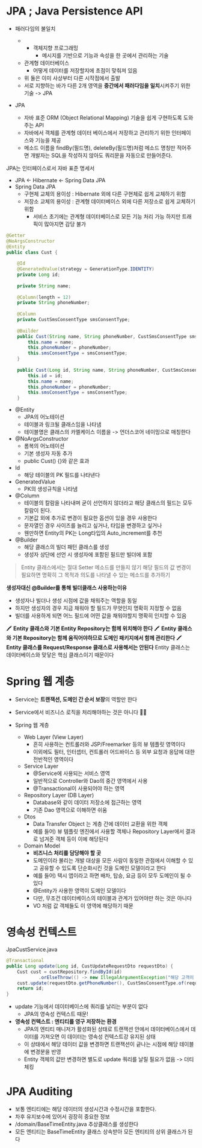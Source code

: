 # JPA ; Java Persistence API

- 패러다임의 불일치
	- - 객체지향 프로그래밍
		- 메시지를 기반으로 기능과 속성을 한 곳에서 관리하는 기술
	- 관계형 데이터베이스
		- 어떻게 데이터를 저장할지에 초점이 맞춰져 있음
	- 위 둘은 이미 사상부터 다른 시작점에서 출발
	- 서로 지향하는 바가 다른 2개 영역을 **중간에서 패러다임을 일치**시켜주기 위한 기술 -> JPA

- JPA
	- 자바 표준 ORM (Object Relational Mapping) 기술을 쉽게 구현하도록 도와주는 API
	- 자바에서 객체를 관계형 데이터 베이스에서 저장하고 관리하기 위한 인터페이스와 기능을 제공
	- 메소드 이름을 findBy(필드명), deleteBy(필드명)처럼 메소드 명칭만 적어주면 개발자는 SQL을 작성하지 않아도 쿼리문을 자동으로 만들어준다.

JPA는 인터페이스로서 자바 표준 명세서
- JPA <- Hibernate <- Spring Data JPA
- Spring Data JPA
	- 구현체 교체의 용이성 : Hibernate 외에 다른 구현체로 쉽게 교체하기 위함
	- 저장소 교체의 용이성 : 관계형 데이터베이스 외에 다른 저장소로 쉽게 교체하기 위함
		- 서비스 초기에는 관계형 데이터베이스로 모든 기능 처리 가능 하지만 트래픽이 많아지면 감당 불가


~~~java
@Getter  
@NoArgsConstructor  
@Entity  
public class Cust {  
  
    @Id  
    @GeneratedValue(strategy = GenerationType.IDENTITY)  
    private Long id;  
  
    private String name;  
  
    @Column(length = 12)  
    private String phoneNumber;  
  
    @Column  
    private CustSmsConsentType smsConsentType;  
  
    @Builder  
    public Cust(String name, String phoneNumber, CustSmsConsentType smsConsentType) {  
        this.name = name;  
        this.phoneNumber = phoneNumber;  
        this.smsConsentType = smsConsentType;  
    }  
  
    public Cust(Long id, String name, String phoneNumber, CustSmsConsentType smsConsentType) {  
        this.id = id;  
        this.name = name;  
        this.phoneNumber = phoneNumber;  
        this.smsConsentType = smsConsentType;  
    }
~~~
- @Entity
	- JPA의 어노테이션
	- 테이블과 링크될 클래스임을 나타냄
	- 테이블명은 클래스의 카멜케이스 이름을 -> 언더스코어 네이밍으로 매칭한다
- @NoArgsConstructor
	- 롬복의 어노테이션
	- 기본 생성자 자동 추가
	- public Cust() {}와 같은 효과
- Id
	- 해당 테이블의 PK 필드를 나타낸다
- GeneratedValue
	- PK의 생성규칙을 나타냄
- @Column
	- 테이블의 칼람을 나타내며 굳이 선언하지 않더라고 해당 클래스의 필드는 모두 칼람이 된다.
	- 기본값 외에 추가로 변경이 필요한 옵션이 있을 경우 사용한다
	- 문자열인 경우 사이즈를 늘리고 싶거나, 타입을 변경하고 싶거나 
	- 웬만하면 Entity의 PK는 Long타입의 Auto_increment를 추천
- @Builder
	- 해당 클래스의 빌더 패턴 클래스를 생성
	- 생성자 상단에 선언 시 생성자에 포함된 필드만 빌더에 포함

> Entity 클래스에서는 절대 Setter 메소드를 만들지 않기
> 해당 필드의 값 변경이 필요하면 명확히 그 목적과 의도를 나타낼 수 있는 메소드를 추가하기

**생성자대신 @Builder를 통해 빌더클래스 사용하는이유**
- 생성자나 빌더나 생성 시점에 값을 채워주는 역할을 동일
- 하지만 생성자의 경우 지금 채워야 할 필드가 무엇인지 명확히 지정할 수 없음
- 빌더를 사용하게 되면 어느 필드에 어떤 값을 채워야할지 명확히 인지할 수 있음


🖍️ **Entity 클래스와 기본 Entity Repository는 함께 위치해야 한다**
🖍️ **Entity 클래스와 기본 Repository는 함께 움직어야하므로 도메인 패키지에서 함께 관리한다**
🖍️ **Entity 클래스를 Request/Response 클래스로 사용해서는 안된다**
Entity 클래스는 데이터베이스와 맞닿은 핵심 클래스이기 때문이다

# Spring 웹 계층
- Service는 **트랜잭션, 도메인 간 순서 보장**의 역할만 한다
- Service에서 비즈니스 로직을 처리해야하는 것은 아니다 🙅‍♀️

- Spring 웹 계층
	- Web Layer (View Layer)
		- 흔히 사용하는 컨트롤러와 JSP/Freemarker 등의 뷰 템플릿 영역이다
		- 이외에도 필터, 인터셉터, 컨트롤러 어드바이스 등 외부 요청과 응답에 대한 전반적인 영역이다
	- Service Layer
		- @Service에 사용되는 서비스 영역
		- 일반적으로 Controller와 Dao의 중간 영역에서 사용
		- @Transactional이 사용되어야 하는 영역
	- Repository Layer (DB Layer)
		- Database와 같이 데이터 저장소에 접근하는 영역
		- 기존 Dao 영역으로 이해하면 쉬움
	- Dtos
		- Data Transfer Object 는 게층 간에 데이터 교환을 위한 객체
		- 예를 들어) 뷰 템플릿 엔진에서 사용할 객체나 Repository Layer에서 결과로 넘겨준 객체 등이 이에 해당된다
	- Domain Model
		- **비즈니스 처리를 담당해야 할 곳**
		- 도메인이라 불리는 개발 대상을 모든 사람이 동일한 관점에서 이해할 수 있고 공유할 수 있도록 단순화시킨 것을 도메인 모델이라고 한다
		- 예를 들어) 택시 앱이라고 하면 배차, 탑승, 요금 등이 모두 도메인이 될 수 있다
		- @Entity가 사용한 영역이 도메인 모델이다
		- 다만, 무조건 데이터베이스의 테이블과 관계가 있어야만 하는 것은 아니다
		- VO 처럼 값 객체들도 이 영역에 해당하기 때문


# 영속성 컨텍스트
JpaCustService.java
```java
@Transactional  
public Long update(Long id, CustUpdateRequestDto requestDto) {  
    Cust cust = custRepository.findById(id)  
            .orElseThrow(() -> new IllegalArgumentException("해당 고객이 없습니다. id = " + id));  
    cust.update(requestDto.getPhoneNumber(), CustSmsConsentType.of(requestDto.getSmsConsentType()));  
    return id;  
}
```
- update 기능에서 데이터베이스에 쿼리를 날리는 부분이 없다
	- JPA의 영속성 컨텍스트 때문!
- **영속성 컨텍스트 : 엔티티를 영구 저장하는 환경**
	- JPA의 엔티티 매니저가 활성화된 상태로 트랜잭션 안에서 데이터베이스에서 데이터를 가져오면 이 데이터는 영속성 컨텍스트강 유지된 상태
	- 이 상태에서 해당 데이터 값을 변경하면 트랜잭션이 긑나는 시점에 해당 테이블에 변경분을 반영
	- Entity 객체의 값만 변경하면 별도로 update 쿼리를 날릴 필요가 없음 -> 더티체킹

# JPA Auditing
- 보통 엔티티에는 해당 데이터의 생성시간과 수정시간을 포함한다.
- 차후 유지보수에 있어서 굉장히 중요한 정보
- /domain/BaseTimeEntity.java 추상클래스를 생성한다
- 모든 엔티티는 BaseTimeEntity 클래스 상속받아 모든 엔티티의 상위 클래스가 된다